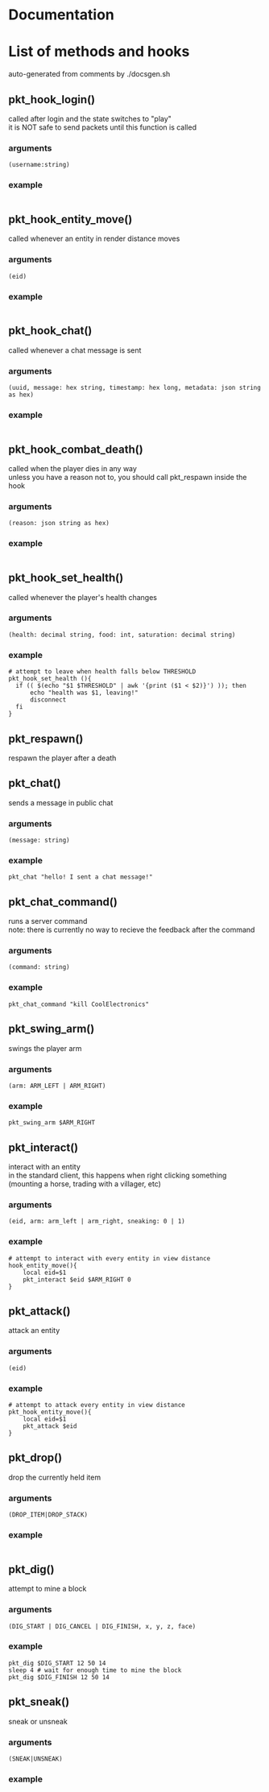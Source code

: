 # Documentation
  

# List of methods and hooks
auto-generated from comments by ./docsgen.sh
## pkt_hook_login()
called after login and the state switches to "play" 	
it is NOT safe to send packets until this function is called 	
### arguments
`(username:string)`
### example
``` 	
```

## pkt_hook_entity_move()
called whenever an entity in render distance moves 	
### arguments
`(eid)`
### example
``` 	
```

## pkt_hook_chat()
called whenever a chat message is sent 	
### arguments
`(uuid, message: hex string, timestamp: hex long, metadata: json string as hex)`
### example
``` 	
```

## pkt_hook_combat_death()
called when the player dies in any way 	
unless you have a reason not to, you should call pkt_respawn inside the hook 	
### arguments
`(reason: json string as hex)`
### example
``` 	
```

## pkt_hook_set_health()
called whenever the player's health changes 	
### arguments
`(health: decimal string, food: int, saturation: decimal string)`
### example
``` 	
# attempt to leave when health falls below THRESHOLD 	
pkt_hook_set_health (){ 	
  if (( $(echo "$1 $THRESHOLD" | awk '{print ($1 < $2)}') )); then 	
	  echo "health was $1, leaving!" 	
	  disconnect 	
  fi 	
} 	
```

## pkt_respawn()
respawn the player after a death 	

## pkt_chat()
sends a message in public chat 	
### arguments
`(message: string)`
### example
``` 	
pkt_chat "hello! I sent a chat message!" 	
```

## pkt_chat_command()
runs a server command 	
note: there is currently no way to recieve the feedback after the command 	
### arguments
`(command: string)`
### example
``` 	
pkt_chat_command "kill CoolElectronics" 	
```

## pkt_swing_arm()
swings the player arm 	
### arguments
`(arm: ARM_LEFT | ARM_RIGHT)`
### example
``` 	
pkt_swing_arm $ARM_RIGHT 	
```

## pkt_interact()
interact with an entity 	
in the standard client, this happens when right clicking something (mounting a horse, trading with a villager, etc) 	
### arguments
`(eid, arm: arm_left | arm_right, sneaking: 0 | 1)`
### example
``` 	
# attempt to interact with every entity in view distance 	
hook_entity_move(){ 	
	local eid=$1 	
	pkt_interact $eid $ARM_RIGHT 0 	
} 	
```

## pkt_attack()
attack an entity 	
### arguments
`(eid)`
### example
``` 	
# attempt to attack every entity in view distance 	
pkt_hook_entity_move(){ 	
	local eid=$1 	
	pkt_attack $eid 	
} 	
```

## pkt_drop()
drop the currently held item 	
### arguments
`(DROP_ITEM|DROP_STACK)`
### example
``` 	
```

## pkt_dig()
attempt to mine a block 	
### arguments
`(DIG_START | DIG_CANCEL | DIG_FINISH, x, y, z, face)`
### example
``` 	
pkt_dig $DIG_START 12 50 14 	
sleep 4 # wait for enough time to mine the block 	
pkt_dig $DIG_FINISH 12 50 14 	
```

## pkt_sneak()
sneak or unsneak 	
### arguments
`(SNEAK|UNSNEAK)`
### example
``` 	
```

